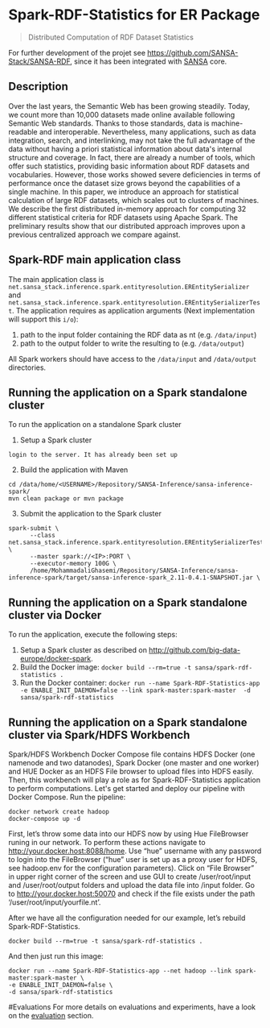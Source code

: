 # Spark-RDF-Statistics for ER Package
>Distributed Computation of RDF Dataset Statistics

For further development of the projet see https://github.com/SANSA-Stack/SANSA-RDF, since it has been integrated with [SANSA](https://github.com/SANSA-Stack) core. 
## Description
Over the last years, the Semantic Web has been growing steadily. Today, we count more than 10,000 datasets made online available following Semantic Web standards.
Thanks to those standards, data is machine-readable and interoperable.
Nevertheless, many applications, such as data integration, search, and interlinking, may not take the full advantage of the data without having a priori statistical information about data's internal structure and coverage.
In fact, there are already a number of tools, which offer such statistics, providing basic information about RDF datasets and vocabularies.
However, those works showed severe deficiencies in terms of performance once the dataset size grows beyond the capabilities of a single machine.
In this paper, we introduce an approach for statistical calculation of large RDF datasets, which scales out to clusters of machines.
We describe the first distributed in-memory approach for computing 32 different statistical criteria for RDF datasets using Apache Spark.
The preliminary results show that our distributed approach improves upon a previous centralized approach we compare against.

## Spark-RDF main application class
The main application class is `net.sansa_stack.inference.spark.entityresolution.EREntitySerializer` and `net.sansa_stack.inference.spark.entityresolution.EREntitySerializerTest`.
The application requires as application arguments (Next implementation will support this `i/o`):

1. path to the input folder containing the RDF data as nt (e.g. `/data/input`)
2. path to the output folder to write the resulting to (e.g. `/data/output`)

All Spark workers should have access to the `/data/input` and `/data/output` directories.

## Running the application on a Spark standalone cluster

To run the application on a standalone Spark cluster

1. Setup a Spark cluster
  ```
  login to the server. It has already been set up
  ```
2. Build the application with Maven

  ```
  cd /data/home/<USERNAME>/Repository/SANSA-Inference/sansa-inference-spark/
  mvn clean package or mvn package
  ```

3. Submit the application to the Spark cluster

  ```
  spark-submit \
		--class net.sansa_stack.inference.spark.entityresolution.EREntitySerializerTest \
		--master spark://<IP>:PORT \
		--executor-memory 100G \
 		/home/MohammadaliGhasemi/Repository/SANSA-Inference/sansa-inference-spark/target/sansa-inference-spark_2.11-0.4.1-SNAPSHOT.jar \ 
  ```

## Running the application on a Spark standalone cluster via Docker

To run the application, execute the following steps:

1. Setup a Spark cluster as described on http://github.com/big-data-europe/docker-spark.
2. Build the Docker image: 
`docker build --rm=true -t sansa/spark-rdf-statistics .`
3. Run the Docker container: 
`docker run --name Spark-RDF-Statistics-app -e ENABLE_INIT_DAEMON=false --link spark-master:spark-master  -d sansa/spark-rdf-statistics`

## Running the application on a Spark standalone cluster via Spark/HDFS Workbench

Spark/HDFS Workbench Docker Compose file contains HDFS Docker (one namenode and two datanodes), Spark Docker (one master and one worker) and HUE Docker as an HDFS File browser to upload files into HDFS easily. Then, this workbench will play a role as for Spark-RDF-Statistics application to perform computations.
Let's get started and deploy our pipeline with Docker Compose. 
Run the pipeline:

  ```
docker network create hadoop
docker-compose up -d
  ```
First, let’s throw some data into our HDFS now by using Hue FileBrowser runing in our network. To perform these actions navigate to http://your.docker.host:8088/home. Use “hue” username with any password to login into the FileBrowser (“hue” user is set up as a proxy user for HDFS, see hadoop.env for the configuration parameters). Click on “File Browser” in upper right corner of the screen and use GUI to create /user/root/input and /user/root/output folders and upload the data file into /input folder.
Go to http://your.docker.host:50070 and check if the file exists under the path ‘/user/root/input/yourfile.nt’.

After we have all the configuration needed for our example, let’s rebuild Spark-RDF-Statistics.

```
docker build --rm=true -t sansa/spark-rdf-statistics .
```
And then just run this image:
```
docker run --name Spark-RDF-Statistics-app --net hadoop --link spark-master:spark-master \
-e ENABLE_INIT_DAEMON=false \
-d sansa/spark-rdf-statistics
```
#Evaluations 
For more details on evaluations and experiments, have a look on the [evaluation](evaluation/) section.

